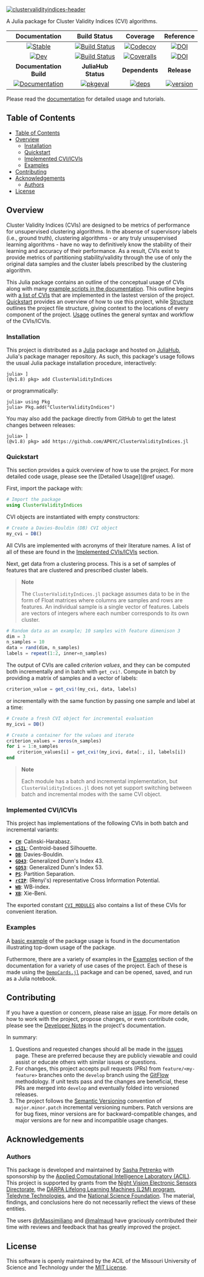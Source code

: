 [![clustervalidityindices-header](docs/src/assets/header.png)][docs-dev-url]

A Julia package for Cluster Validity Indices (CVI) algorithms.

| **Documentation**  | **Build Status** | **Coverage** | **Reference** |
|:------------------:|:----------------:|:------------:|:----:|
| [![Stable][docs-stable-img]][docs-stable-url] | [![Build Status][ci-img]][ci-url] | [![Codecov][codecov-img]][codecov-url] | [![DOI][joss-img]][joss-url] |
| [![Dev][docs-dev-img]][docs-dev-url] | [![Build Status][appveyor-img]][appveyor-url] | [![Coveralls][coveralls-img]][coveralls-url] | [![DOI][zenodo-img]][zenodo-url] |
| **Documentation Build** | **JuliaHub Status** | **Dependents** | **Release** |
| [![Documentation][doc-status-img]][doc-status-url] | [![pkgeval][pkgeval-img]][pkgeval-url] | [![deps][deps-img]][deps-url] | [![version][version-img]][version-url] |

[joss-img]: https://joss.theoj.org/papers/10.21105/joss.03527/status.svg
[joss-url]: https://doi.org/10.21105/joss.03527

[doc-status-img]: https://github.com/AP6YC/ClusterValidityIndices.jl/actions/workflows/Documentation.yml/badge.svg
[doc-status-url]: https://github.com/AP6YC/ClusterValidityIndices.jl/actions/workflows/Documentation.yml

[zenodo-img]: https://zenodo.org/badge/DOI/10.5281/zenodo.5765807.svg
[zenodo-url]: https://doi.org/10.5281/zenodo.5765807

[deps-img]: https://juliahub.com/docs/ClusterValidityIndices/deps.svg
[deps-url]: https://juliahub.com/ui/Packages/ClusterValidityIndices/Z19r6?t=2

[version-img]: https://juliahub.com/docs/ClusterValidityIndices/version.svg
[version-url]: https://juliahub.com/ui/Packages/ClusterValidityIndices/Z19r6

[pkgeval-img]: https://juliahub.com/docs/ClusterValidityIndices/pkgeval.svg
[pkgeval-url]: https://juliahub.com/ui/Packages/ClusterValidityIndices/Z19r6

[docs-stable-img]: https://img.shields.io/badge/docs-stable-blue.svg
[docs-stable-url]: https://AP6YC.github.io/ClusterValidityIndices.jl/stable

[docs-dev-img]: https://img.shields.io/badge/docs-dev-blue.svg
[docs-dev-url]: https://AP6YC.github.io/ClusterValidityIndices.jl/dev

[ci-img]: https://github.com/AP6YC/ClusterValidityIndices.jl/workflows/CI/badge.svg
[ci-url]: https://github.com/AP6YC/ClusterValidityIndices.jl/actions?query=workflow%3ACI

[appveyor-img]: https://ci.appveyor.com/api/projects/status/github/AP6YC/ClusterValidityIndices.jl?svg=true
[appveyor-url]: https://ci.appveyor.com/project/AP6YC/ClusterValidityIndices-jl

[codecov-img]: https://codecov.io/gh/AP6YC/ClusterValidityIndices.jl/branch/master/graph/badge.svg
[codecov-url]: https://codecov.io/gh/AP6YC/ClusterValidityIndices.jl

[coveralls-img]: https://coveralls.io/repos/github/AP6YC/ClusterValidityIndices.jl/badge.svg?branch=master
[coveralls-url]: https://coveralls.io/github/AP6YC/ClusterValidityIndices.jl?branch=master

[issues-url]: https://github.com/AP6YC/ClusterValidityIndices.jl/issues
[contrib-url]: https://ap6yc.github.io/ClusterValidityIndices.jl/dev/man/contributing/

Please read the [documentation](https://ap6yc.github.io/ClusterValidityIndices.jl/dev/) for detailed usage and tutorials.

## Table of Contents

- [Table of Contents](#table-of-contents)
- [Overview](#overview)
  - [Installation](#installation)
  - [Quickstart](#quickstart)
  - [Implemented CVI/ICVIs](#implemented-cviicvis)
  - [Examples](#examples)
- [Contributing](#contributing)
- [Acknowledgements](#acknowledgements)
  - [Authors](#authors)
- [License](#license)

## Overview

Cluster Validity Indices (CVIs) are designed to be metrics of performance for unsupervised clustering algorithms.
In the absense of supervisory labels (i.e., ground truth), clustering algorithms - or any truly unsupervised learning algorithms - have no way to definitively know the stability of their learning and accuracy of their performance.
As a result, CVIs exist to provide metrics of partitioning stability/validity through the use of only the original data samples and the cluster labels prescribed by the clustering algorithm.

This Julia package contains an outline of the conceptual usage of CVIs along with many [example scripts in the documentation](https://ap6yc.github.io/ClusterValidityIndices.jl/dev/examples/).
This outline begins with [a list of CVIs](#implemented-cviicvis) that are implemented in the lastest version of the project.
[Quickstart](#quickstart) provides an overview of how to use this project, while [Structure](#structure) outlines the project file structure, giving context to the locations of every component of the project.
[Usage](#usage) outlines the general syntax and workflow of the CVIs/ICVIs.

### Installation

This project is distributed as a [Julia](https://julialang.org/) package and hosted on [JuliaHub][pkgeval-url], Julia's package manager repository.
As such, this package's usage follows the usual Julia package installation procedure, interactively:

```julia-repl
julia> ]
(@v1.8) pkg> add ClusterValidityIndices
```

or programmatically:

```julia-repl
julia> using Pkg
julia> Pkg.add("ClusterValidityIndices")
```

You may also add the package directly from GitHub to get the latest changes between releases:

```julia-repl
julia> ]
(@v1.8) pkg> add https://github.com/AP6YC/ClusterValidityIndices.jl
```

### Quickstart

This section provides a quick overview of how to use the project.
For more detailed code usage, please see the [Detailed Usage](@ref usage).

First, import the package with:

```julia
# Import the package
using ClusterValidityIndices
```

CVI objects are instantiated with empty constructors:

```julia
# Create a Davies-Bouldin (DB) CVI object
my_cvi = DB()
```

All CVIs are implemented with acronyms of their literature names.
A list of all of these are found in the [Implemented CVIs/ICVIs](#implemented-cviicvis) section.

Next, get data from a clustering process.
This is a set of samples of features that are clustered and prescribed cluster labels.

> **Note**
>
> The `ClusterValidityIndices.jl` package assumes data to be in the form of Float matrices where columns are samples and rows are features.
> An individual sample is a single vector of features.
> Labels are vectors of integers where each number corresponds to its own cluster.

```julia
# Random data as an example; 10 samples with feature dimenison 3
dim = 3
n_samples = 10
data = rand(dim, n_samples)
labels = repeat(1:2, inner=n_samples)
```

The output of CVIs are called *criterion values*, and they can be computed both incrementally and in batch with `get_cvi!`.
Compute in batch by providing a matrix of samples and a vector of labels:

```julia
criterion_value = get_cvi!(my_cvi, data, labels)
```

or incrementally with the same function by passing one sample and label at a time:

```julia
# Create a fresh CVI object for incremental evaluation
my_icvi = DB()

# Create a container for the values and iterate
criterion_values = zeros(n_samples)
for i = 1:n_samples
    criterion_values[i] = get_cvi!(my_icvi, data[:, i], labels[i])
end
```

> **Note**
>
> Each module has a batch and incremental implementation, but `ClusterValidityIndices.jl` does not yet support switching between batch and incremental modes with the same CVI object.

### Implemented CVI/ICVIs

This project has implementations of the following CVIs in both batch and incremental variants:

- **[`CH`][1]**: Calinski-Harabasz.
- **[`cSIL`][2]**: Centroid-based Silhouette.
- **[`DB`][3]**: Davies-Bouldin.
- **[`GD43`][4]**: Generalized Dunn's Index 43.
- **[`GD53`][5]**: Generalized Dunn's Index 53.
- **[`PS`][6]**: Partition Separation.
- **[`rCIP`][7]**: (Renyi's) representative Cross Information Potential.
- **[`WB`][8]**: WB-index.
- **[`XB`][9]**: Xie-Beni.

The exported constant [`CVI_MODULES`][10] also contains a list of these CVIs for convenient iteration.

[1]: https://AP6YC.github.io/ClusterValidityIndices.jl/dev/man/full-index/#ClusterValidityIndices.CH
[2]: https://AP6YC.github.io/ClusterValidityIndices.jl/dev/man/full-index/#ClusterValidityIndices.cSIL
[3]: https://AP6YC.github.io/ClusterValidityIndices.jl/dev/man/full-index/#ClusterValidityIndices.DB
[4]: https://AP6YC.github.io/ClusterValidityIndices.jl/dev/man/full-index/#ClusterValidityIndices.GD43
[5]: https://AP6YC.github.io/ClusterValidityIndices.jl/dev/man/full-index/#ClusterValidityIndices.GD53
[6]: https://AP6YC.github.io/ClusterValidityIndices.jl/dev/man/full-index/#ClusterValidityIndices.PS
[7]: https://AP6YC.github.io/ClusterValidityIndices.jl/dev/man/full-index/#ClusterValidityIndices.rCIP
[8]: https://AP6YC.github.io/ClusterValidityIndices.jl/dev/man/full-index/#ClusterValidityIndices.WB
[9]: https://AP6YC.github.io/ClusterValidityIndices.jl/dev/man/full-index/#ClusterValidityIndices.XB
[10]: https://AP6YC.github.io/ClusterValidityIndices.jl/dev/man/full-index/#ClusterValidityIndices.CVI_MODULES

### Examples

A [basic example](https://ap6yc.github.io/ClusterValidityIndices.jl/dev/getting-started/basic-example/) of the package usage is found in the documentation illustrating top-down usage of the package.

Futhermore, there are a variety of examples in the [Examples](https://ap6yc.github.io/ClusterValidityIndices.jl/dev/examples/) section of the documentation for a variety of use cases of the project.
Each of these is made using the [`DemoCards.jl`](https://github.com/johnnychen94/DemoCards.jl) package and can be opened, saved, and run as a Julia notebook.

## Contributing

If you have a question or concern, please raise an [issue][issues-url].
For more details on how to work with the project, propose changes, or even contribute code, please see the [Developer Notes][contrib-url] in the project's documentation.

In summary:

1. Questions and requested changes should all be made in the [issues][issues-url] page.
These are preferred because they are publicly viewable and could assist or educate others with similar issues or questions.
2. For changes, this project accepts pull requests (PRs) from `feature/<my-feature>` branches onto the `develop` branch using the [GitFlow](https://nvie.com/posts/a-successful-git-branching-model/) methodology.
If unit tests pass and the changes are beneficial, these PRs are merged into `develop` and eventually folded into versioned releases.
3. The project follows the [Semantic Versioning](https://semver.org/) convention of `major.minor.patch` incremental versioning numbers.
Patch versions are for bug fixes, minor versions are for backward-compatible changes, and major versions are for new and incompatible usage changes.

## Acknowledgements

### Authors

This package is developed and maintained by [Sasha Petrenko](https://github.com/AP6YC) with sponsorship by the [Applied Computational Intelligence Laboratory (ACIL)](https://acil.mst.edu/).
This project is supported by grants from the [Night Vision Electronic Sensors Directorate](https://c5isr.ccdc.army.mil/inside_c5isr_center/nvesd/), the [DARPA Lifelong Learning Machines (L2M) program](https://www.darpa.mil/program/lifelong-learning-machines), [Teledyne Technologies](http://www.teledyne.com/), and the [National Science Foundation](https://www.nsf.gov/).
The material, findings, and conclusions here do not necessarily reflect the views of these entities.

The users [@rMassimiliano](https://github.com/rMassimiliano) and [@malmaud](https://github.com/malmaud) have graciously contributed their time with reviews and feedback that has greatly improved the project.

## License

This software is openly maintained by the ACIL of the Missouri University of Science and Technology under the [MIT License](LICENSE).
